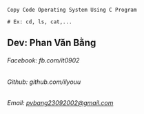 ```
Copy Code Operating System Using C Program

# Ex: cd, ls, cat,...
```
## Dev: Phan Văn Bằng
###### Facebook: fb.com/it0902
###### Github: github.com/ilyouu
###### Email: pvbang23092002@gmail.com